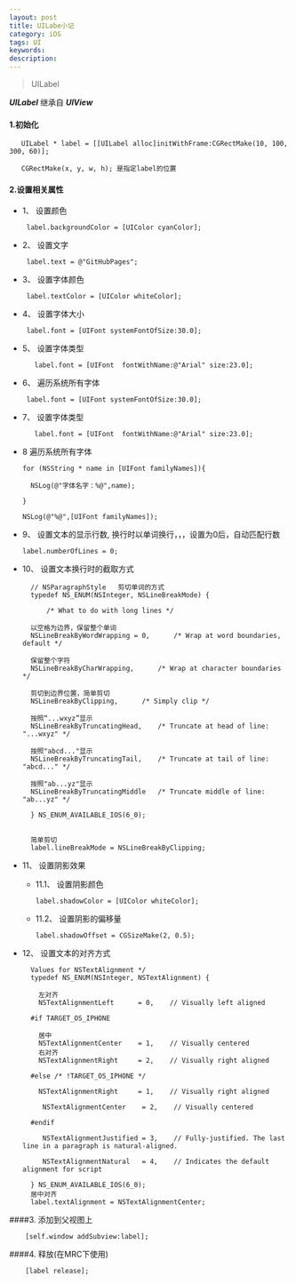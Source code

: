 ```yaml
---
layout: post
title: UILabe小记
category: iOS
tags: UI
keywords:
description:
---
```


>UILabel

***UILabel*** 继承自 ***UIView*** 

#### 1.初始化

	   UILabel * label = [[UILabel alloc]initWithFrame:CGRectMake(10, 100, 300, 60)];

	   CGRectMake(x, y, w, h); 是指定label的位置	

#### 2.设置相关属性

* 1、 设置颜色
      	
       label.backgroundColor = [UIColor cyanColor];

* 2、 设置文字

       label.text = @"GitHubPages";
* 3、 设置字体颜色

       label.textColor = [UIColor whiteColor];
* 4、 设置字体大小 

       label.font = [UIFont systemFontOfSize:30.0];   
* 5、 设置字体类型

         label.font = [UIFont  fontWithName:@"Arial" size:23.0];
* 6、 遍历系统所有字体

       label.font = [UIFont systemFontOfSize:30.0];   
* 7、 设置字体类型

         label.font = [UIFont  fontWithName:@"Arial" size:23.0];
* 8  遍历系统所有字体

      for (NSString * name in [UIFont familyNames]){

  		NSLog(@"字体名字：%@",name);

      }

      NSLog(@"%@",[UIFont familyNames]);

* 9、 设置文本的显示行数, 换行时以单词换行，，，设置为0后，自动匹配行数

      label.numberOfLines = 0;

* 10、 设置文本换行时的截取方式

        // NSParagraphStyle   剪切单词的方式
        typedef NS_ENUM(NSInteger, NSLineBreakMode) {
        
        	/* What to do with long lines */
        	
        以空格为边界，保留整个单词    
        NSLineBreakByWordWrapping = 0,     	/* Wrap at word boundaries, default */
        
        保留整个字符
        NSLineBreakByCharWrapping,		/* Wrap at character boundaries */
        
        剪切到边界位置，简单剪切
        NSLineBreakByClipping,		/* Simply clip */
        
        按照“...wxyz”显示
        NSLineBreakByTruncatingHead,	/* Truncate at head of line: "...wxyz" */
        
        按照"abcd..."显示
        NSLineBreakByTruncatingTail,	/* Truncate at tail of line: "abcd..." */
        
        按照"ab...yz"显示
        NSLineBreakByTruncatingMiddle	/* Truncate middle of line:  "ab...yz" */
        
        } NS_ENUM_AVAILABLE_IOS(6_0);


        简单剪切
        label.lineBreakMode = NSLineBreakByClipping;

* 11、 设置阴影效果

  + 11.1、 设置阴影颜色

        label.shadowColor = [UIColor whiteColor];
  + 11.2、 设置阴影的偏移量

        label.shadowOffset = CGSizeMake(2, 0.5);
* 12、 设置文本的对齐方式

        Values for NSTextAlignment */
        typedef NS_ENUM(NSInteger, NSTextAlignment) {
        	
          左对齐
          NSTextAlignmentLeft      = 0,    // Visually left aligned
          
        #if TARGET_OS_IPHONE
        
          居中
          NSTextAlignmentCenter    = 1,    // Visually centered
          右对齐
          NSTextAlignmentRight     = 2,    // Visually right aligned
          
        #else /* !TARGET_OS_IPHONE */
        
          NSTextAlignmentRight     = 1,    // Visually right aligned
          
           NSTextAlignmentCenter    = 2,    // Visually centered
           
        #endif
        	
           NSTextAlignmentJustified = 3,    // Fully-justified. The last line in a paragraph is natural-aligned.
           
           NSTextAlignmentNatural   = 4,    // Indicates the default alignment for script
           
        } NS_ENUM_AVAILABLE_IOS(6_0);
        居中对齐
        label.textAlignment = NSTextAlignmentCenter;

####3. 添加到父视图上

		[self.window addSubview:label];

####4. 释放(在MRC下使用)		

		[label release];




















